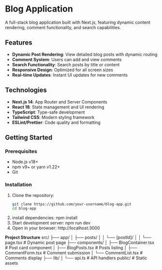 # Blog Application

A full-stack blog application built with Next.js, featuring dynamic content rendering, comment functionality, and search capabilities.

## Features

- **Dynamic Post Rendering**: View detailed blog posts with dynamic routing
- **Comment System**: Users can add and view comments
- **Search Functionality**: Search posts by title or content
- **Responsive Design**: Optimized for all screen sizes
- **Real-time Updates**: Instant UI updates for new comments

## Technologies

- **Next.js 14**: App Router and Server Components
- **React 18**: State management and UI rendering
- **TypeScript**: Type-safe development
- **Tailwind CSS**: Modern styling framework
- **ESLint/Prettier**: Code quality and formatting

## Getting Started

### Prerequisites

- Node.js v18+
- npm v9+ or yarn v1.22+
- Git

### Installation

1. Clone the repository:
   ```bash
   git clone https://github.com/your-username/blog-app.git
   cd blog-app
2. install dependencies:
   npm install
3. Start development server:
   npm run dev
4. Open in your browser: http://localhost:3000

**Project Structure**
   src/
├── app/
│   ├── posts/
│   │   └── [postId]/
│   │       └── page.tsx  # Dynamic post page
├── components/
│   ├── BlogContainer.tsx # Post card component
│   ├── BlogPosts.tsx     # Posts listing
│   ├── CommentForm.tsx   # Comment submission
│   └── CommentList.tsx   # Comments display
├── lib/
│   └── api.ts            # API handlers
public/                   # Static assets
